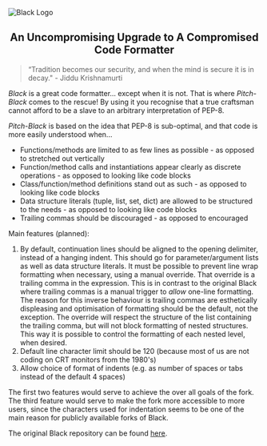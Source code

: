 ![Black Logo](https://raw.githubusercontent.com/tobbe0xFF/pitch-black/master/docs/_static/logo2-readme.png)

<h2 align="center">An Uncompromising Upgrade to A Compromised Code Formatter</h2>

> “Tradition becomes our security, and when the mind is secure it is in decay."  - Jiddu Krishnamurti

_Black_ is a great code formatter... except when it is not. That is where _Pitch-Black_ comes to the rescue! By using it 
you recognise that a true craftsman cannot afford to be a slave to an arbitrary interpretation of PEP-8.

_Pitch-Black_ is based on the idea that PEP-8 is sub-optimal, and that code is more easily understood when...
 - Functions/methods are limited to as few lines as possible - as opposed to stretched out vertically
 - Function/method calls and instantiations appear clearly as discrete operations - as opposed to looking like code 
   blocks
 - Class/function/method definitions stand out as such - as opposed to looking like code blocks
 - Data structure literals (tuple, list, set, dict) are allowed to be structured to the needs - as opposed to looking 
   like code blocks
 - Trailing commas should be discouraged - as opposed to encouraged

Main features (planned):
1. By default, continuation lines should be aligned to the opening delimiter, instead of a hanging indent. This should
   go for parameter/argument lists as well as data structure literals.
   It must be possible to prevent line wrap formatting when necessary, using a manual override. That override is a 
   trailing comma in the expression. This is in contrast to the original Black where trailing commas is a manual trigger
   to _allow_ one-line formatting. The reason for this inverse behaviour is trailing commas are esthetically displeasing 
   and optimisation of formatting should be the default, not the exception. The override will respect the structure of
   the list containing the trailing comma, but will not block formatting of nested structures. This way it is possible
   to control the formatting of each nested level, when desired.
2. Default line character limit should be 120 (because most of us are not coding on CRT monitors from the 1980's)
3. Allow choice of format of indents (e.g. as number of spaces or tabs instead of the default 4 spaces)

The first two features would serve to achieve the over all goals of the fork. The third feature would serve to make the
fork more accessible to more users, since the characters used for indentation seems to be one of the main reason for
publicly available forks of Black.

The original Black repository can be found [here](https://github.com/psf/black).